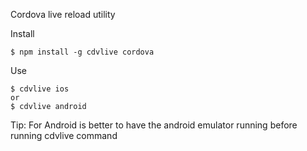 Cordova live reload utility

Install

    $ npm install -g cdvlive cordova
    
Use

    $ cdvlive ios
    or
    $ cdvlive android
   
Tip: For Android is better to have the android emulator running before running cdvlive command
 